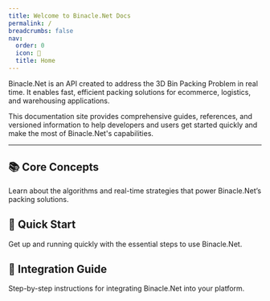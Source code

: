 ```yaml
---
title: Welcome to Binacle.Net Docs
permalink: /
breadcrumbs: false
nav:
  order: 0
  icon: 🚀
  title: Home
---
```



Binacle.Net is an API created to address the 3D Bin Packing Problem in real time. It enables fast, efficient packing solutions for ecommerce, logistics, and warehousing applications.

This documentation site provides comprehensive guides, references, and versioned information to help developers and users get started quickly and make the most of Binacle.Net's capabilities.

---

## 📚 Core Concepts
Learn about the algorithms and real-time strategies that power Binacle.Net’s packing solutions.


## 🚀 Quick Start
Get up and running quickly with the essential steps to use Binacle.Net.


## 🔗 Integration Guide
Step-by-step instructions for integrating Binacle.Net into your platform.

